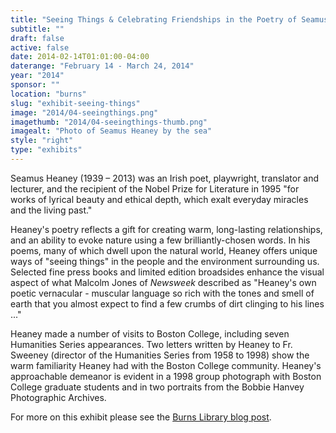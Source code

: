 ```yaml
---
title: "Seeing Things & Celebrating Friendships in the Poetry of Seamus Heaney"
subtitle: ""
draft: false
active: false
date: 2014-02-14T01:01:00-04:00
daterange: "February 14 - March 24, 2014"
year: "2014"
sponsor: ""
location: "burns"
slug: "exhibit-seeing-things"
image: "2014/04-seeingthings.png"
imagethumb: "2014/04-seeingthings-thumb.png"
imagealt: "Photo of Seamus Heaney by the sea"
style: "right"
type: "exhibits"
---
```


<p>Seamus Heaney (1939 – 2013) was an Irish poet, playwright, translator   and lecturer, and the recipient of the Nobel Prize for Literature in   1995 &quot;for works of lyrical beauty and ethical depth, which exalt   everyday miracles and the living past.&quot;</p>
<p>Heaney's poetry reflects a gift for creating warm, long-lasting   relationships, and an ability to evoke nature using a few   brilliantly-chosen words. In his poems, many of which dwell upon the   natural world, Heaney offers unique ways of &quot;seeing things&quot; in the   people and the environment surrounding us.  Selected fine press books   and limited edition broadsides enhance the visual aspect of what Malcolm   Jones of <em>Newsweek</em> described as &quot;Heaney's own poetic vernacular -   muscular language so rich with the tones and smell of earth that you   almost expect to find a few crumbs of dirt clinging to his lines ...&quot;</p>
<p>Heaney made a number of visits to Boston College, including seven   Humanities Series appearances. Two letters written by Heaney to Fr.   Sweeney (director of the Humanities Series from 1958 to 1998) show the   warm familiarity Heaney had with the Boston College community. Heaney's   approachable demeanor is evident in a 1998 group photograph with Boston   College graduate students and in two portraits from the Bobbie Hanvey   Photographic Archives.</p>
<p>For more on this exhibit please see the <a href="http://johnjburnslibrary.wordpress.com/2014/03/03/seeingthings-heaney-exhibit/" target="_blank" rel="noopener">Burns Library blog post</a>.</p>

<!--

Active:
    Yes (will appear on Exhibit's homepage)
    No (will not appear on Exhibit's homepage, but will appear in archives)

Gallery locations: 
    Burns Library (burns)
    Theology and Ministry Library (tml)
    O'Neill Level One (lvl1)
    O'Neill Level Three (lvl3)
    O'Neill Reading Room (reading)
    O'Neill Reading Room Back Wall (backwall)
    O'Neill Lobby (lobby)
    History Dept, Stokes Hall (stokes)
    Bapst Exhibits (bapsts)
    Archived Bapst Exhibits (bapstsarchive)
  
Need spaces for:

  Virtual Exhibits (virtual)
  Tip O'Neill (tiponeill)

Style:
    Poster on left, text on right (default)
    Poster on right, text on left (right)
    Poster large, centered above text (middle_top)
    Poster large, centered below text (middle_down)

-->

